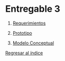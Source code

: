 # Entregable 3

1. [Requerimientos](Requerimientos.md)

2. [Prototipo](Prototipo/prototipo.md)

3. [Modelo Conceptual](Modelo%20Conceptual/modelo_conceptual.md)

[Regresar al índice](../README.md)
